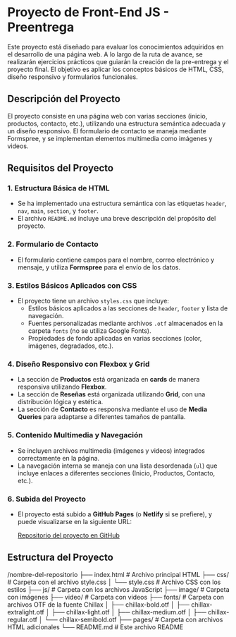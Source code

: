 # Proyecto de Front-End JS - Preentrega

Este proyecto está diseñado para evaluar los conocimientos adquiridos en el desarrollo de una página web. A lo largo de la ruta de avance, se realizarán ejercicios prácticos que guiarán la creación de la pre-entrega y el proyecto final. El objetivo es aplicar los conceptos básicos de HTML, CSS, diseño responsivo y formularios funcionales.

## Descripción del Proyecto

El proyecto consiste en una página web con varias secciones (inicio, productos, contacto, etc.), utilizando una estructura semántica adecuada y un diseño responsivo. El formulario de contacto se maneja mediante Formspree, y se implementan elementos multimedia como imágenes y videos.

## Requisitos del Proyecto

### 1. Estructura Básica de HTML
- Se ha implementado una estructura semántica con las etiquetas `header`, `nav`, `main`, `section`, y `footer`.
- El archivo `README.md` incluye una breve descripción del propósito del proyecto.

### 2. Formulario de Contacto
- El formulario contiene campos para el nombre, correo electrónico y mensaje, y utiliza **Formspree** para el envío de los datos.

### 3. Estilos Básicos Aplicados con CSS
- El proyecto tiene un archivo `styles.css` que incluye:
  - Estilos básicos aplicados a las secciones de `header`, `footer` y lista de navegación.
  - Fuentes personalizadas mediante archivos `.otf` almacenados en la carpeta `fonts` (no se utiliza Google Fonts).
  - Propiedades de fondo aplicadas en varias secciones (color, imágenes, degradados, etc.).

### 4. Diseño Responsivo con Flexbox y Grid
- La sección de **Productos** está organizada en **cards** de manera responsiva utilizando **Flexbox**.
- La sección de **Reseñas** está organizada utilizando **Grid**, con una distribución lógica y estética.
- La sección de **Contacto** es responsiva mediante el uso de **Media Queries** para adaptarse a diferentes tamaños de pantalla.

### 5. Contenido Multimedia y Navegación
- Se incluyen archivos multimedia (imágenes y videos) integrados correctamente en la página.
- La navegación interna se maneja con una lista desordenada (`ul`) que incluye enlaces a diferentes secciones (Inicio, Productos, Contacto, etc.).

### 6. Subida del Proyecto
- El proyecto está subido a **GitHub Pages** (o **Netlify** si se prefiere), y puede visualizarse en la siguiente URL:

  [Repositorio del proyecto en GitHub](https://github.com/Martina-B-Salvatierra/TT-PreEntrega-de-Proyecto.git)

## Estructura del Proyecto

/nombre-del-repositorio 
├── index.html # Archivo principal HTML 
├── css/ # Carpeta con el archivo style.css 
│ └── style.css # Archivo CSS con los estilos
├── js/ # Carpeta con los archivos JavaScript
├── image/ # Carpeta con imágenes
├── video/ # Carpeta con videos
├── fonts/ # Carpeta con archivos OTF de la fuente Chillax 
│ ├── chillax-bold.otf 
│ ├── chillax-extralight.otf 
│ ├── chillax-light.otf 
│ ├── chillax-medium.otf
│ ├── chillax-regular.otf 
│ └── chillax-semibold.otf 
├── pages/ # Carpeta con archivos HTML adicionales 
└── README.md # Este archivo README
